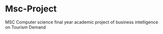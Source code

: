 # Msc-Project
MSC Computer science final year academic project of business intelligence on Tourism Demand
